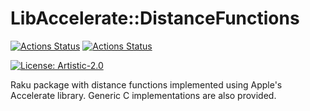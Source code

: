 # LibAccelerate::DistanceFunctions

[![Actions Status](https://github.com/antononcube/Raku-LibAccelerate-DistanceFunctions/actions/workflows/linux.yml/badge.svg)](https://github.com/antononcube/Raku-LibAccelerate-DistanceFunctions/actions)
[![Actions Status](https://github.com/antononcube/Raku-LibAccelerate-DistanceFunctions/actions/workflows/macos.yml/badge.svg)](https://github.com/antononcube/Raku-LibAccelerate-DistanceFunctions/actions)

[![License: Artistic-2.0](https://img.shields.io/badge/License-Artistic%202.0-0298c3.svg)](https://opensource.org/licenses/Artistic-2.0)

Raku package with distance functions implemented using Apple's Accelerate library.
Generic C implementations are also provided.
